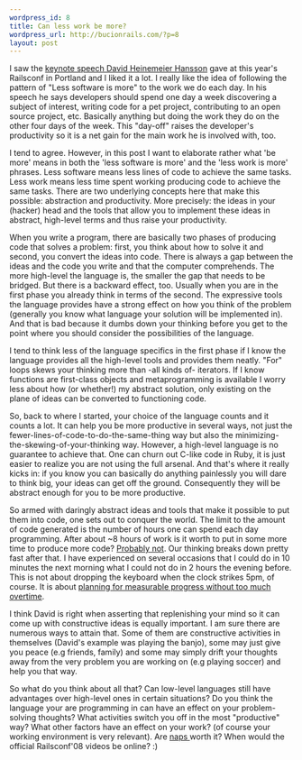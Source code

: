 ```yaml
--- 
wordpress_id: 8
title: Can less work be more?
wordpress_url: http://bucionrails.com/?p=8
layout: post
---
```

I saw the <a href="http://onrails.org/articles/2008/05/31/railsconf-2008-david-heinemeier-hanssons-keynote-video">keynote speech David Heinemeier Hansson</a> gave at this year's Railsconf in Portland and I liked it a lot. I really like the idea of following the pattern of "Less software is more" to the work we do each day. In his speech he says developers should spend one day a week discovering a subject of interest, writing code for a pet project, contributing to an open source project, etc. Basically anything but doing the work they do on the other four days of the week. This "day-off" raises the developer's productivity so it is a net gain for the main work he is involved with, too.

I tend to agree. However, in this post I want to elaborate rather what 'be more' means in both the 'less software is more' and the 'less work is more' phrases. Less software means less lines of code to achieve the same tasks. Less work means less time spent working producing code to achieve the same tasks. There are two underlying concepts here that make this possible: abstraction and productivity. More precisely: the  ideas in your (hacker) head and the tools that allow you to implement these ideas in abstract, high-level  terms and thus raise your productivity.

When you write a program, there are basically two phases of producing code that solves a problem: first, you think about how to solve it and second, you convert the ideas into code. There is always a gap between the ideas and the code you write and that the computer comprehends. The more high-level the language is, the smaller the gap that needs to be bridged. But there is a backward effect, too. Usually when you are in the first phase you already think in terms of the second. The expressive tools the language provides have a strong effect on how you think of the problem (generally you know what language your solution will be implemented in). And that is bad because it dumbs down your thinking before you get to the point where you should consider the possibilities of the language.

I tend to think less of the language specifics in the first phase if I know the language provides all the high-level tools and provides them neatly. "For" loops skews your thinking more than -all kinds of- iterators. If I know functions are first-class objects and metaprogramming is available I worry less about how (or whether!) my abstract solution, only existing on the plane of ideas can be converted to functioning code.

So, back to where I started, your choice of the language counts and it counts a lot. It can help you be more productive in several ways, not just the fewer-lines-of-code-to-do-the-same-thing way but also the minimizing-the-skewing-of-your-thinking way. However, a high-level language is no guarantee to achieve that. One can churn out C-like code in Ruby, it is just easier to realize you are not using the full arsenal. And that's where it really kicks in: if you know you can basically do anything painlessly you will dare to think big, your ideas can get off the ground. Consequently they will be abstract enough for you to be more productive.

So armed with daringly abstract ideas and tools that make it possible to put them into code, one sets out to conquer the world. The limit to the amount of code generated is the number of hours one can spend each day programming. After about ~8 hours of work is it worth to put in some more time to produce more code? <a href="http://www.extremeprogramming.org/rules/overtime.html">Probably not</a>. Our thinking breaks down pretty fast after that. I have experienced on several occasions that I could do in 10 minutes the next morning what I could not do in 2 hours the evening before. This is not about dropping the keyboard when the clock strikes 5pm, of course. It is about <a href="http://www.extremeprogramming.org/rules/velocity.html">planning for measurable progress without too much overtime</a>.

I think David is right when asserting that replenishing your mind so it can come up with constructive ideas is equally important. I am sure there are numerous ways to attain that. Some of them are constructive activities in themselves (David's example was playing the banjo), some may just give you peace (e.g friends, family) and some may simply drift your thoughts away from the very problem you are working on (e.g playing soccer) and help you that way.

So what do you think about all that? Can low-level languages still have advantages over high-level ones in certain situations? Do you think the language your are programming in can have an effect on your problem-solving thoughts? What activities switch you off in the most "productive" way? What other factors have an effect on your work? (of course your working environment is very relevant). Are <a href="http://www.boston.com/bostonglobe/ideas/naps/">naps </a>worth it? When would the official Railsconf'08 videos be online? :)
